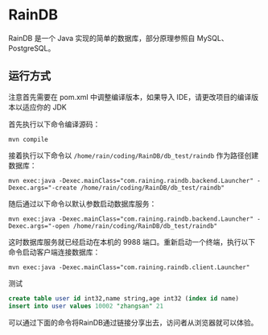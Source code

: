 # RainDB

RainDB 是一个 Java 实现的简单的数据库，部分原理参照自 MySQL、PostgreSQL。

## 运行方式

注意首先需要在 pom.xml 中调整编译版本，如果导入 IDE，请更改项目的编译版本以适应你的 JDK

首先执行以下命令编译源码：

```shell
mvn compile
```

接着执行以下命令以 `/home/rain/coding/RainDB/db_test/raindb` 作为路径创建数据库：

```shell
mvn exec:java -Dexec.mainClass="com.raining.raindb.backend.Launcher" -Dexec.args="-create /home/rain/coding/RainDB/db_test/raindb"
```

随后通过以下命令以默认参数启动数据库服务：

```shell
mvn exec:java -Dexec.mainClass="com.raining.raindb.backend.Launcher" -Dexec.args="-open /home/rain/coding/RainDB/db_test/raindb"
```

这时数据库服务就已经启动在本机的 9988 端口。重新启动一个终端，执行以下命令启动客户端连接数据库：

```shell
mvn exec:java -Dexec.mainClass="com.raining.raindb.client.Launcher"
```

测试

```sql
create table user id int32,name string,age int32 (index id name)
insert into user values 10002 "zhangsan" 21
```

可以通过下面的命令将RainDB通过链接分享出去，访问者从浏览器就可以体验。